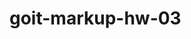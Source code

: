# goit-markup-hw-03

<!-- 1. Выровнять контент по ширине -->
<!-- 2. Выровнять ссыли по горизонтали -->
<!-- 3. Стилизировать Героя -->
<!-- 4. Стилизовать преимущества -->
<!-- 5. Выровнять фото по горизонтали -->
<!-- 6. Сгруппировать карточки -->
